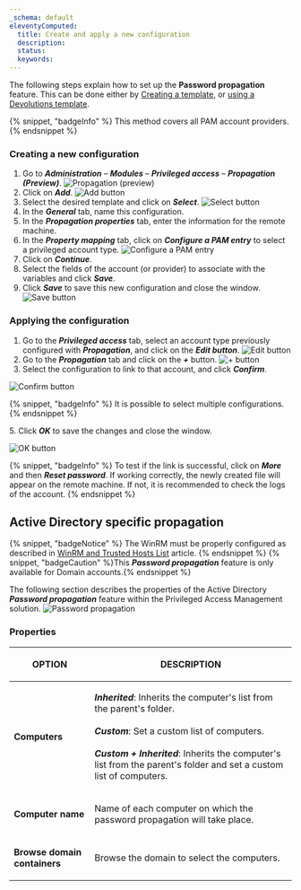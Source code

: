 ```yaml
---
_schema: default
eleventyComputed:
  title: Create and apply a new configuration
  description:
  status:
  keywords:
---
```

The following steps explain how to set up the **Password propagation** feature. This can be done either by [Creating a template](#creating-a-new-configuration), or [using a Devolutions template](/pam/server/propagation-scripts/import-propagation-script-template/).

{% snippet, "badgeInfo" %}
This method covers all PAM account providers.
{% endsnippet %}

### Creating a new configuration

1. Go to ***Administration*** – ***Modules*** – ***Privileged access*** – ***Propagation (Preview)***. ![Propagation (preview)](https://cdnweb.devolutions.net/docs/DVLS4054_2024_2.png "Propagation &#40;preview&#41;")
2. Click on ***Add***. ![Add button](https://cdnweb.devolutions.net/docs/DVLS4049_2024_2.png "Add button")
3. Select the desired template and click on ***Select***. ![Select button](https://cdnweb.devolutions.net/docs/DVLS4055_2024_2.png "Select button")
4. In the ***General*** tab, name this configuration.
5. In the ***Propagation properties*** tab, enter the information for the remote machine.
6. In the ***Property mapping*** tab, click on ***Configure a PAM entry*** to select a privileged account type. ![Configure a PAM entry](https://cdnweb.devolutions.net/docs/docs_en_kb_KB0103.png "Configure a PAM entry")
7. Click on ***Continue***.
8. Select the fields of the account (or provider) to associate with the variables and click ***Save***.
9. Click ***Save*** to save this new configuration and close the window. ![Save button](https://cdnweb.devolutions.net/docs/docs_en_kb_KB0104.png "Save button")

### Applying the configuration

1. Go to the ***Privileged access*** tab, select an account type previously configured with ***Propagation***, and click on the ***Edit button***. ![Edit button](https://cdnweb.devolutions.net/docs/DVLS4056_2024_2.png "Edit button")
2. Go to the ***Propagation*** tab and click on the ***\+*** button. ![+ button](https://cdnweb.devolutions.net/docs/docs_en_kb_KB0105.png "+ button")
3. Select the configuration to link to that account, and click ***Confirm***.

![Confirm button](https://cdnweb.devolutions.net/docs/docs_en_kb_KB0106.png "Confirm button")

{% snippet, "badgeInfo" %}
It is possible to select multiple configurations.
{% endsnippet %}

5\. Click ***OK*** to save the changes and close the window.

![OK button](https://cdnweb.devolutions.net/docs/docs_en_kb_KB0107.png "OK button")

{% snippet, "badgeInfo" %}
To test if the link is successful, click on ***More*** and then ***Reset password***. If working correctly, the newly created file will appear on the remote machine. If not, it is recommended to check the logs of the account.
{% endsnippet %}

## Active Directory specific propagation

{% snippet, "badgeNotice" %}
The WinRM must be properly configured as described in [WinRM and Trusted Hosts List](/server/kb/how-to-articles/winrm-trustedhostslist/) article.
{% endsnippet %} {% snippet, "badgeCaution" %}This ***Password propagation*** feature is only available for Domain accounts.{% endsnippet %}

The following section describes the properties of the Active Directory ***Password propagation*** feature within the Privileged Access Management solution. ![Password propagation](https://cdnweb.devolutions.net/docs/docs_en_server_ServerOp8174.png "Password propagation")

### Properties

<table><thead><tr><th><p>OPTION</p></th><th><p>DESCRIPTION</p></th></tr></thead><tbody><tr><td><p><strong>Computers</strong></p></td><td><p><em><strong>Inherited</strong></em>: Inherits the computer's list from the parent's folder.<br /><br /><em><strong>Custom</strong></em>: Set a custom list of computers.<br /><br /><em><strong>Custom + Inherited</strong></em>: Inherits the computer's list from the parent's folder and set a custom list of computers.</p></td></tr><tr><td><p><strong>Computer name</strong></p></td><td><p>Name of each computer on which the password propagation will take place.</p></td></tr><tr><td><p><strong>Browse domain containers</strong></p></td><td><p>Browse the domain to select the computers.</p></td></tr></tbody></table>

&nbsp;
